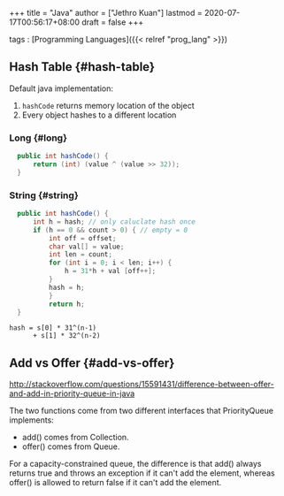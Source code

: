 +++
title = "Java"
author = ["Jethro Kuan"]
lastmod = 2020-07-17T00:56:17+08:00
draft = false
+++

tags
: [Programming Languages]({{< relref "prog_lang" >}})

## Hash Table {#hash-table}

Default java implementation:

1.  `hashCode` returns memory location of the object
2.  Every object hashes to a different location

### Long {#long}

```java
  public int hashCode() {
      return (int) (value ^ (value >> 32));
  }
```

### String {#string}

```java
  public int hashCode() {
      int h = hash; // only caluclate hash once
      if (h == 0 && count > 0) { // empty = 0
          int off = offset;
          char val[] = value;
          int len = count;
          for (int i = 0; i < len; i++) {
              h = 31*h + val [off++];
          }
          hash = h;
          }
          return h;
  }
```

```nil
hash = s[0] * 31^(n-1)
      + s[1] * 32^(n-2)
```

## Add vs Offer {#add-vs-offer}

<http://stackoverflow.com/questions/15591431/difference-between-offer-and-add-in-priority-queue-in-java>

The two functions come from two different interfaces that
PriorityQueue implements:

- add() comes from Collection.
- offer() comes from Queue.

For a capacity-constrained queue, the difference is that add() always
returns true and throws an exception if it can't add the element,
whereas offer() is allowed to return false if it can't add the
element.
